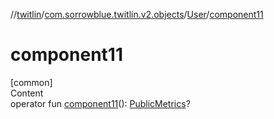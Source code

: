 //[twitlin](../../index.md)/[com.sorrowblue.twitlin.v2.objects](../index.md)/[User](index.md)/[component11](component11.md)



# component11  
[common]  
Content  
operator fun [component11](component11.md)(): [PublicMetrics](../-public-metrics/index.md)?  



